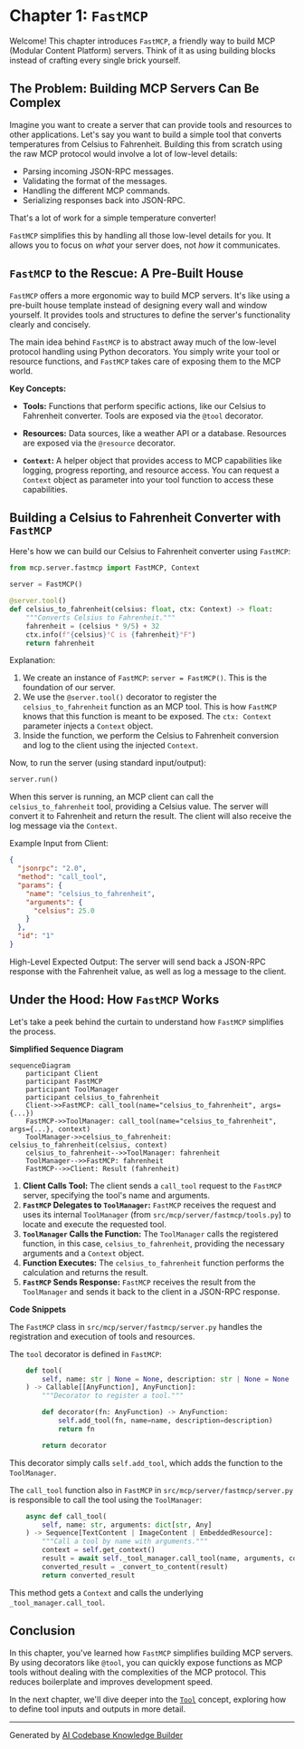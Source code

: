 # Chapter 1: `FastMCP`

Welcome! This chapter introduces `FastMCP`, a friendly way to build MCP (Modular Content Platform) servers. Think of it as using building blocks instead of crafting every single brick yourself.

## The Problem: Building MCP Servers Can Be Complex

Imagine you want to create a server that can provide tools and resources to other applications. Let's say you want to build a simple tool that converts temperatures from Celsius to Fahrenheit. Building this from scratch using the raw MCP protocol would involve a lot of low-level details:

*   Parsing incoming JSON-RPC messages.
*   Validating the format of the messages.
*   Handling the different MCP commands.
*   Serializing responses back into JSON-RPC.

That's a lot of work for a simple temperature converter!

`FastMCP` simplifies this by handling all those low-level details for you. It allows you to focus on *what* your server does, not *how* it communicates.

## `FastMCP` to the Rescue: A Pre-Built House

`FastMCP` offers a more ergonomic way to build MCP servers. It's like using a pre-built house template instead of designing every wall and window yourself. It provides tools and structures to define the server's functionality clearly and concisely.

The main idea behind `FastMCP` is to abstract away much of the low-level protocol handling using Python decorators. You simply write your tool or resource functions, and `FastMCP` takes care of exposing them to the MCP world.

**Key Concepts:**

*   **Tools:** Functions that perform specific actions, like our Celsius to Fahrenheit converter.  Tools are exposed via the `@tool` decorator.

*   **Resources:** Data sources, like a weather API or a database. Resources are exposed via the `@resource` decorator.

*   **`Context`:** A helper object that provides access to MCP capabilities like logging, progress reporting, and resource access. You can request a `Context` object as parameter into your tool function to access these capabilities.

## Building a Celsius to Fahrenheit Converter with `FastMCP`

Here's how we can build our Celsius to Fahrenheit converter using `FastMCP`:

```python
from mcp.server.fastmcp import FastMCP, Context

server = FastMCP()

@server.tool()
def celsius_to_fahrenheit(celsius: float, ctx: Context) -> float:
    """Converts Celsius to Fahrenheit."""
    fahrenheit = (celsius * 9/5) + 32
    ctx.info(f"{celsius}°C is {fahrenheit}°F")
    return fahrenheit
```

Explanation:

1.  We create an instance of `FastMCP`: `server = FastMCP()`.  This is the foundation of our server.
2.  We use the `@server.tool()` decorator to register the `celsius_to_fahrenheit` function as an MCP tool. This is how `FastMCP` knows that this function is meant to be exposed. The `ctx: Context` parameter injects a `Context` object.
3.  Inside the function, we perform the Celsius to Fahrenheit conversion and log to the client using the injected `Context`.

Now, to run the server (using standard input/output):

```python
server.run()
```

When this server is running, an MCP client can call the `celsius_to_fahrenheit` tool, providing a Celsius value. The server will convert it to Fahrenheit and return the result. The client will also receive the log message via the `Context`.

Example Input from Client:
```json
{
  "jsonrpc": "2.0",
  "method": "call_tool",
  "params": {
    "name": "celsius_to_fahrenheit",
    "arguments": {
      "celsius": 25.0
    }
  },
  "id": "1"
}
```

High-Level Expected Output: The server will send back a JSON-RPC response with the Fahrenheit value, as well as log a message to the client.

## Under the Hood: How `FastMCP` Works

Let's take a peek behind the curtain to understand how `FastMCP` simplifies the process.

**Simplified Sequence Diagram**

```mermaid
sequenceDiagram
    participant Client
    participant FastMCP
    participant ToolManager
    participant celsius_to_fahrenheit
    Client->>FastMCP: call_tool(name="celsius_to_fahrenheit", args={...})
    FastMCP->>ToolManager: call_tool(name="celsius_to_fahrenheit", args={...}, context)
    ToolManager->>celsius_to_fahrenheit: celsius_to_fahrenheit(celsius, context)
    celsius_to_fahrenheit-->>ToolManager: fahrenheit
    ToolManager-->>FastMCP: fahrenheit
    FastMCP-->>Client: Result (fahrenheit)
```

1.  **Client Calls Tool:** The client sends a `call_tool` request to the `FastMCP` server, specifying the tool's name and arguments.
2.  **`FastMCP` Delegates to `ToolManager`:**  `FastMCP` receives the request and uses its internal `ToolManager` (from `src/mcp/server/fastmcp/tools.py`) to locate and execute the requested tool.
3.  **`ToolManager` Calls the Function:** The `ToolManager` calls the registered function, in this case, `celsius_to_fahrenheit`, providing the necessary arguments and a `Context` object.
4.  **Function Executes:** The `celsius_to_fahrenheit` function performs the calculation and returns the result.
5.  **`FastMCP` Sends Response:** `FastMCP` receives the result from the `ToolManager` and sends it back to the client in a JSON-RPC response.

**Code Snippets**

The `FastMCP` class in `src/mcp/server/fastmcp/server.py` handles the registration and execution of tools and resources.

The `tool` decorator is defined in `FastMCP`:
```python
    def tool(
        self, name: str | None = None, description: str | None = None
    ) -> Callable[[AnyFunction], AnyFunction]:
        """Decorator to register a tool."""

        def decorator(fn: AnyFunction) -> AnyFunction:
            self.add_tool(fn, name=name, description=description)
            return fn

        return decorator
```

This decorator simply calls `self.add_tool`, which adds the function to the `ToolManager`.

The `call_tool` function also in `FastMCP` in `src/mcp/server/fastmcp/server.py` is responsible to call the tool using the `ToolManager`:

```python
    async def call_tool(
        self, name: str, arguments: dict[str, Any]
    ) -> Sequence[TextContent | ImageContent | EmbeddedResource]:
        """Call a tool by name with arguments."""
        context = self.get_context()
        result = await self._tool_manager.call_tool(name, arguments, context=context)
        converted_result = _convert_to_content(result)
        return converted_result
```

This method gets a `Context` and calls the underlying `_tool_manager.call_tool`.

## Conclusion

In this chapter, you've learned how `FastMCP` simplifies building MCP servers. By using decorators like `@tool`, you can quickly expose functions as MCP tools without dealing with the complexities of the MCP protocol. This reduces boilerplate and improves development speed.

In the next chapter, we'll dive deeper into the [`Tool`](02__tool__.md) concept, exploring how to define tool inputs and outputs in more detail.


---

Generated by [AI Codebase Knowledge Builder](https://github.com/The-Pocket/Tutorial-Codebase-Knowledge)